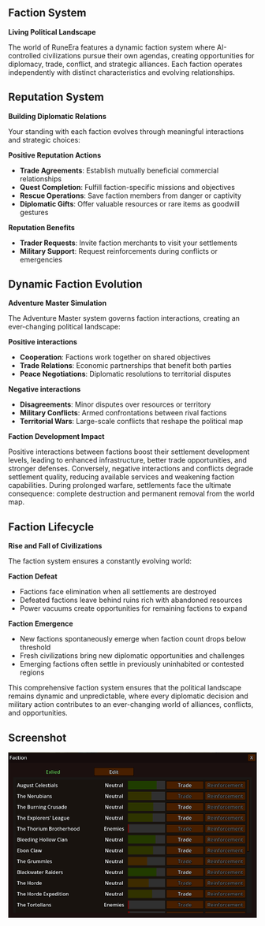 ## Faction System

**Living Political Landscape**

The world of RuneEra features a dynamic faction system where AI-controlled civilizations pursue their own agendas, creating opportunities for diplomacy, 
trade, conflict, and strategic alliances. Each faction operates independently with distinct characteristics and evolving relationships.

## Reputation System

**Building Diplomatic Relations**

Your standing with each faction evolves through meaningful interactions and strategic choices:

**Positive Reputation Actions**
- **Trade Agreements**: Establish mutually beneficial commercial relationships
- **Quest Completion**: Fulfill faction-specific missions and objectives
- **Rescue Operations**: Save faction members from danger or captivity
- **Diplomatic Gifts**: Offer valuable resources or rare items as goodwill gestures

**Reputation Benefits**
- **Trader Requests**: Invite faction merchants to visit your settlements
- **Military Support**: Request reinforcements during conflicts or emergencies

## Dynamic Faction Evolution

**Adventure Master Simulation**

The Adventure Master system governs faction interactions, creating an ever-changing political landscape:

**Positive interactions**
- **Cooperation**: Factions work together on shared objectives
- **Trade Relations**: Economic partnerships that benefit both parties
- **Peace Negotiations**: Diplomatic resolutions to territorial disputes

**Negative interactions**
- **Disagreements**: Minor disputes over resources or territory
- **Military Conflicts**: Armed confrontations between rival factions
- **Territorial Wars**: Large-scale conflicts that reshape the political map

**Faction Development Impact**

Positive interactions between factions boost their settlement development levels, leading to enhanced 
infrastructure, better trade opportunities, and stronger defenses. Conversely, negative interactions and 
conflicts degrade settlement quality, reducing available services and weakening faction capabilities.
During prolonged warfare, settlements face the ultimate consequence: complete destruction and permanent 
removal from the world map.

## Faction Lifecycle

**Rise and Fall of Civilizations**

The faction system ensures a constantly evolving world:

**Faction Defeat**
- Factions face elimination when all settlements are destroyed
- Defeated factions leave behind ruins rich with abandoned resources
- Power vacuums create opportunities for remaining factions to expand

**Faction Emergence**
- New factions spontaneously emerge when faction count drops below threshold
- Fresh civilizations bring new diplomatic opportunities and challenges
- Emerging factions often settle in previously uninhabited or contested regions

This comprehensive faction system ensures that the political landscape remains dynamic and unpredictable, 
where every diplomatic decision and military action contributes to an ever-changing world of alliances, conflicts, and opportunities.

## Screenshot

![Inventory stock](/resources/menus/factions.png)